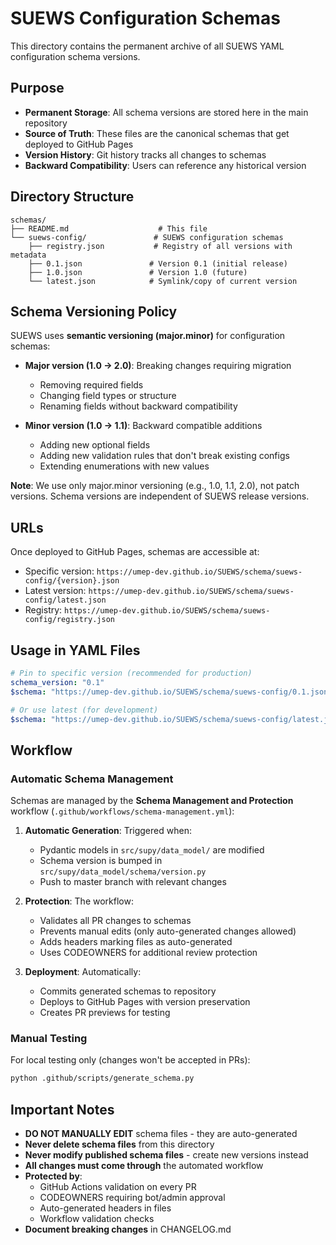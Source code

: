 # SUEWS Configuration Schemas

This directory contains the permanent archive of all SUEWS YAML configuration schema versions.

## Purpose

- **Permanent Storage**: All schema versions are stored here in the main repository
- **Source of Truth**: These files are the canonical schemas that get deployed to GitHub Pages
- **Version History**: Git history tracks all changes to schemas
- **Backward Compatibility**: Users can reference any historical version

## Directory Structure

```
schemas/
├── README.md                    # This file
└── suews-config/               # SUEWS configuration schemas
    ├── registry.json           # Registry of all versions with metadata
    ├── 0.1.json               # Version 0.1 (initial release)
    ├── 1.0.json               # Version 1.0 (future)
    └── latest.json            # Symlink/copy of current version
```

## Schema Versioning Policy

SUEWS uses **semantic versioning (major.minor)** for configuration schemas:

- **Major version (1.0 → 2.0)**: Breaking changes requiring migration
  - Removing required fields
  - Changing field types or structure
  - Renaming fields without backward compatibility
  
- **Minor version (1.0 → 1.1)**: Backward compatible additions
  - Adding new optional fields
  - Adding new validation rules that don't break existing configs
  - Extending enumerations with new values
  
**Note**: We use only major.minor versioning (e.g., 1.0, 1.1, 2.0), not patch versions.
Schema versions are independent of SUEWS release versions.

## URLs

Once deployed to GitHub Pages, schemas are accessible at:

- Specific version: `https://umep-dev.github.io/SUEWS/schema/suews-config/{version}.json`
- Latest version: `https://umep-dev.github.io/SUEWS/schema/suews-config/latest.json`
- Registry: `https://umep-dev.github.io/SUEWS/schema/suews-config/registry.json`

## Usage in YAML Files

```yaml
# Pin to specific version (recommended for production)
schema_version: "0.1"
$schema: "https://umep-dev.github.io/SUEWS/schema/suews-config/0.1.json"

# Or use latest (for development)
$schema: "https://umep-dev.github.io/SUEWS/schema/suews-config/latest.json"
```

## Workflow

### Automatic Schema Management

Schemas are managed by the **Schema Management and Protection** workflow (`.github/workflows/schema-management.yml`):

1. **Automatic Generation**: Triggered when:
   - Pydantic models in `src/supy/data_model/` are modified
   - Schema version is bumped in `src/supy/data_model/schema/version.py`
   - Push to master branch with relevant changes

2. **Protection**: The workflow:
   - Validates all PR changes to schemas
   - Prevents manual edits (only auto-generated changes allowed)
   - Adds headers marking files as auto-generated
   - Uses CODEOWNERS for additional review protection

3. **Deployment**: Automatically:
   - Commits generated schemas to repository
   - Deploys to GitHub Pages with version preservation
   - Creates PR previews for testing

### Manual Testing

For local testing only (changes won't be accepted in PRs):
```bash
python .github/scripts/generate_schema.py
```

## Important Notes

- **DO NOT MANUALLY EDIT** schema files - they are auto-generated
- **Never delete schema files** from this directory
- **Never modify published schema files** - create new versions instead
- **All changes must come through** the automated workflow
- **Protected by**:
  - GitHub Actions validation on every PR
  - CODEOWNERS requiring bot/admin approval
  - Auto-generated headers in files
  - Workflow validation checks
- **Document breaking changes** in CHANGELOG.md